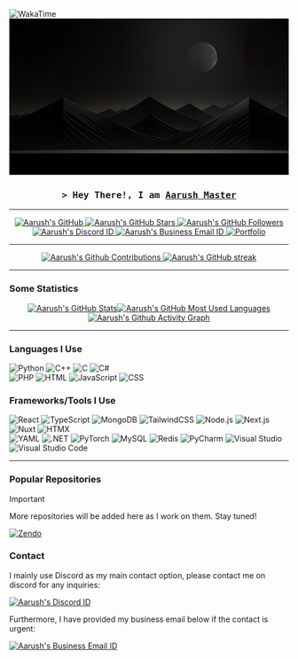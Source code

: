<a href="https://github.com/aarush0101" target="_blank">
  <img align="left" src="https://wakatime.com/badge/user/46a78dbf-aa58-431c-8177-f4a79fee4859.svg?style=social" alt="WakaTime">
</a>

<p align="center">
  <a href="https://github.com/aarush0101">
    <img src="/public/sun.png" alt="Display Aesthetics" style="max-width:100%; height:auto;">
  </a>
</p>

<h3 align="center">
  <samp>&gt; Hey There!, I am
    <b><a target="_blank" href="https://github.com/aarush0101">Aarush Master</a></b>
  </samp>
</h3>

<hr/>

<p align="center">
    
  <a href="https://github.com/aarush0101">
    <img src="https://img.shields.io/badge/Aarush-Github-blue?logo=github" alt="Aarush's GitHub">
  </a>

  <a href="https://github.com/aarush0101">
    <img src="https://img.shields.io/github/stars/aarush0101" alt="Aarush's GitHub Stars">
  </a>

  <a href="https://github.com/aarush0101">
    <img src="https://img.shields.io/github/followers/aarush0101" alt="Aarush's GitHub Followers">
  </a>

  <a href="https://discord.com/users/906543610269401148">
    <img src="https://img.shields.io/badge/Discord-aarush_01-blue?style=flat&logo=discord" alt="Aarush's Discord ID">
  </a>

  <a href="mailto:aarush01111@gmail.com">
    <img src="https://img.shields.io/badge/Email-Message_Me-red?logo=gmail&logoColor=yellow" alt="Aarush's Business Email ID">
  </a>

  <a href="https://zendo.pages.dev/portfolio">
    <img src="https://img.shields.io/badge/Portfolio-Coming_Soon-green" alt="Portfolio">
  </a>

</p>

<hr/>

<p align="center">
<a href="https://github.com/aarush0101">
  <img src="https://github-profile-summary-cards.vercel.app/api/cards/profile-details?username=aarush0101&theme=radical" alt="Aarush's Github Contributions"/>
</a>
<a href="https://github.com/aarush0101">
  <img src="https://github-readme-streak-stats1-nu.vercel.app/?user=aarush0101&theme=radical&border=7F3FBF" alt="Aarush's GitHub streak"/>
</a>
</p>

<hr/>

### Some Statistics

<p align="center" style="display: flex; flex-wrap: wrap; justify-content: center; margin: 0; padding: 0;">
  <a href="https://github.com/aarush0101" style="margin: 0;">
    <img height="200" src="https://github-readme-stats.vercel.app/api?username=aarush0101&theme=radical" alt="Aarush's GitHub Stats" style="margin: 0; padding: 0;"/>
  </a>
  <a href="https://github.com/aarush0101" style="margin: 0;">
    <img height="200" src="https://github-readme-stats.vercel.app/api/top-langs?username=aarush0101&layout=compact&langs_count=8&card_width=320&theme=radical" alt="Aarush's GitHub Most Used Languages" style="margin: 0; padding: 0;"/>
  </a>
  <a href="https://github.com/aarush0101" style="margin: 0;">
    <img height="200" src="https://github-readme-activity-graph.vercel.app/graph?username=aarush0101&theme=react-dark&radius=10&area=true" alt="Aarush's Github Activity Graph" style="margin: 0; padding: 0;"/>
  </a>
</p>

<hr/>

### Languages I Use

<div style="justify-content: space-between; gap: 10px">
    <img src="https://img.shields.io/badge/Python-3776AB?logo=python&logoColor=fff" alt="Python" />
    <img src="https://img.shields.io/badge/C++-%2300599C.svg?logo=c%2B%2B&logoColor=white" alt="C++" />
    <img src="https://img.shields.io/badge/C-00599C?logo=c&logoColor=white" alt="C" />
    <img src="https://custom-icon-badges.demolab.com/badge/C%23-%23239120.svg?logo=cshrp&logoColor=white" alt="C#" />
<br>
    <img src="https://img.shields.io/badge/PHP-%23777BB4.svg?&logo=php&logoColor=white" alt="PHP" />
    <img src="https://img.shields.io/badge/HTML-%23E34F26.svg?logo=html5&logoColor=white" alt="HTML" />
    <img src="https://img.shields.io/badge/JavaScript-F7DF1E?logo=javascript&logoColor=000" alt="JavaScript" />
    <img src="https://img.shields.io/badge/CSS-1572B6?logo=css3&logoColor=fff" alt="CSS" />
</div>

### Frameworks/Tools I Use

<div style="justify-content: space-between; gap: 10px">
    <img src="https://img.shields.io/badge/React-%2320232a.svg?logo=react&logoColor=%2361DAFB" alt="React" />
    <img src="https://img.shields.io/badge/TypeScript-3178C6?logo=typescript&logoColor=fff" alt="TypeScript" />
    <img src="https://img.shields.io/badge/MongoDB-%234ea94b.svg?logo=mongodb&logoColor=white" alt="MongoDB" />
    <img src="https://img.shields.io/badge/Tailwind%20CSS-%2338B2AC.svg?logo=tailwind-css&logoColor=white" alt="TailwindCSS" />
    <img src="https://img.shields.io/badge/Node.js-6DA55F?logo=node.js&logoColor=white" alt="Node.js" />
    <img src="https://img.shields.io/badge/Next.js-black?logo=next.js&logoColor=white" alt="Next.js" />
    <img src="https://img.shields.io/badge/Nuxt-002E3B?logo=nuxt&logoColor=#00DC82" alt="Nuxt" />
    <img src="https://img.shields.io/badge/HTMX-36C?logo=htmx&logoColor=fff" alt="HTMX" />
<br>
    <img src="https://img.shields.io/badge/YAML-CB171E?logo=yaml&logoColor=fff" alt="YAML" />
    <img src="https://img.shields.io/badge/.NET-512BD4?logo=dotnet&logoColor=fff" alt=".NET" />
    <img src="https://img.shields.io/badge/PyTorch-ee4c2c?logo=pytorch&logoColor=white" alt="PyTorch" />
    <img src="https://img.shields.io/badge/MySQL-4479A1?logo=mysql&logoColor=fff" alt="MySQL" />
    <img src="https://img.shields.io/badge/Redis-%23DD0031.svg?logo=redis&logoColor=white" alt="Redis" />
    <img src="https://img.shields.io/badge/PyCharm-000?logo=pycharm&logoColor=fff" alt="PyCharm" />
    <img src="https://custom-icon-badges.demolab.com/badge/Visual%20Studio-5C2D91.svg?&logo=visual-studio&logoColor=white" alt="Visual Studio" />
    <img src="https://custom-icon-badges.demolab.com/badge/Visual%20Studio%20Code-0078d7.svg?logo=vsc&logoColor=white" alt="Visual Studio Code" />
</div>

<hr/>

### Popular Repositories

> [!IMPORTANT]
> More repositories will be added here as I work on them.
> Stay tuned!


<a href="https://github.com/aarush0101/zendo">
    <img src="https://github-readme-stats.vercel.app/api/pin/?username=aarush0101&repo=zendo&theme=radical" alt="Zendo">
</a>


### Contact

<p>
I mainly use Discord as my main contact option, please contact me on discord for any inquiries: 
</p>

<a href="https://discord.com/users/906543610269401148">
<img src="https://img.shields.io/badge/Discord-aarush_01-blue?style=flat&logo=discord" alt="Aarush's Discord ID">
</a>

<p>
Furthermore, I have provided my business email below if the contact is urgent:
</p>

<a href="mailto:aarush01111@gmail.com">
<img src="https://img.shields.io/badge/Email-Message_Me-red?logo=gmail&logoColor=yellow" alt="Aarush's Business Email ID">
</a>
